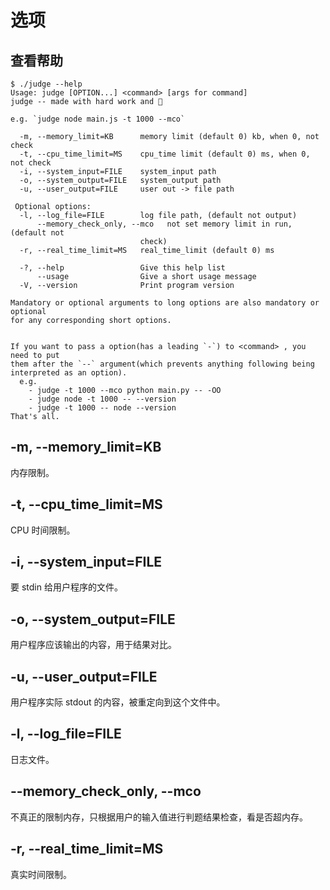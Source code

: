 # 选项

## 查看帮助

```shell
$ ./judge --help
Usage: judge [OPTION...] <command> [args for command]
judge -- made with hard work and 🧡

e.g. `judge node main.js -t 1000 --mco` 

  -m, --memory_limit=KB      memory limit (default 0) kb, when 0, not check
  -t, --cpu_time_limit=MS    cpu_time limit (default 0) ms, when 0, not check
  -i, --system_input=FILE    system_input path
  -o, --system_output=FILE   system_output path
  -u, --user_output=FILE     user out -> file path

 Optional options:
  -l, --log_file=FILE        log file path, (default not output)
      --memory_check_only, --mco   not set memory limit in run, (default not
                             check)
  -r, --real_time_limit=MS   real_time_limit (default 0) ms

  -?, --help                 Give this help list
      --usage                Give a short usage message
  -V, --version              Print program version

Mandatory or optional arguments to long options are also mandatory or optional
for any corresponding short options.


If you want to pass a option(has a leading `-`) to <command> , you need to put
them after the `--` argument(which prevents anything following being
interpreted as an option).
  e.g. 
    - judge -t 1000 --mco python main.py -- -OO 
    - judge node -t 1000 -- --version 
    - judge -t 1000 -- node --version 
That's all.
```

## -m, --memory_limit=KB

内存限制。

## -t, --cpu_time_limit=MS

CPU 时间限制。

## -i, --system_input=FILE

要 stdin 给用户程序的文件。

## -o, --system_output=FILE

用户程序应该输出的内容，用于结果对比。

## -u, --user_output=FILE

用户程序实际 stdout 的内容，被重定向到这个文件中。

## -l, --log_file=FILE

日志文件。

## --memory_check_only, --mco

不真正的限制内存，只根据用户的输入值进行判题结果检查，看是否超内存。

## -r, --real_time_limit=MS

真实时间限制。
